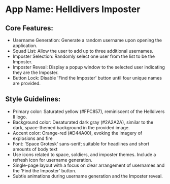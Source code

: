 # **App Name**: Helldivers Imposter

## Core Features:

- Username Generation: Generate a random username upon opening the application.
- Squad List: Allow the user to add up to three additional usernames.
- Imposter Selection: Randomly select one user from the list to be the Imposter.
- Imposter Reveal: Display a popup window to the selected user indicating they are the Imposter.
- Button Lock: Disable 'Find the Imposter' button until four unique names are provided.

## Style Guidelines:

- Primary color: Saturated yellow (#FFC857), reminiscent of the Helldivers II logo.
- Background color: Desaturated dark gray (#2A2A2A), similar to the dark, space-themed background in the provided image.
- Accent color: Orange-red (#D44A00), evoking the imagery of explosions and fire
- Font: 'Space Grotesk' sans-serif; suitable for headlines and short amounts of body text
- Use icons related to space, soldiers, and imposter themes. Include a refresh icon for username generation.
- Single-page layout with a focus on clear arrangement of usernames and the 'Find the Imposter' button.
- Subtle animations during username generation and the Imposter reveal.